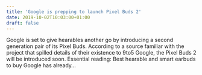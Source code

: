 ```yaml
---
title: 'Google is prepping to launch Pixel Buds 2'
date: 2019-10-02T10:03:00+01:00
draft: false
---
```


Google is set to give hearables another go by introducing a second generation pair of its Pixel Buds. According to a source familiar with the project that spilled details of their existence to 9to5 Google, the Pixel Buds 2 will be introduced soon. Essential reading: Best hearable and smart earbuds to buy Google has already…